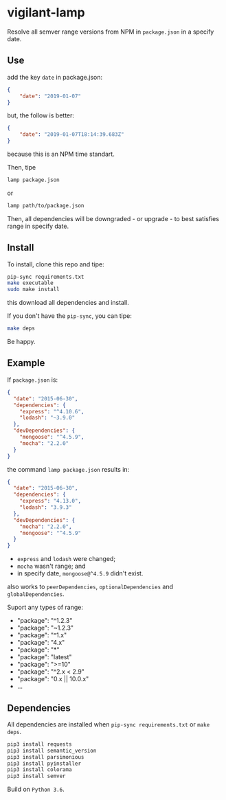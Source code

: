 # vigilant-lamp
Resolve all semver range versions from NPM in ```package.json``` in a specify date.

## Use

add the key ```date``` in package.json:

```json
{
	"date": "2019-01-07"
}
```

but, the follow is better:

```json
{
	"date": "2019-01-07T18:14:39.683Z"
}
```

because this is an NPM time standart.

Then, tipe

```bash
lamp package.json
```

or

```bash
lamp path/to/package.json
```

Then, all dependencies will be downgraded - or upgrade - to best satisfies range in specify date.

## Install

To install, clone this repo and tipe:

```bash
pip-sync requirements.txt
make executable
sudo make install
```

this download all dependencies and install.

If you don't have the `pip-sync`, you can tipe:

```bash
make deps
```

Be happy.

## Example

If ```package.json``` is:

```json
{
  "date": "2015-06-30",
  "dependencies": {
    "express": "^4.10.6",
    "lodash": "~3.9.0"
  },
  "devDependencies": {
    "mongoose": "^4.5.9",
    "mocha": "2.2.0"
  }
}
```

the command ```lamp package.json``` results in:

```json
{
  "date": "2015-06-30",
  "dependencies": {
    "express": "4.13.0",
    "lodash": "3.9.3"
  },
  "devDependencies": {
    "mocha": "2.2.0",
    "mongoose": "^4.5.9"
  }
}
```

 - ```express``` and ```lodash``` were changed;
 - ```mocha``` wasn't range; and
 - in specify date, ```mongoose@^4.5.9``` didn't exist.

also works to ```peerDependencies```, ```optionalDependencies``` and ```globalDependencies```.

Suport any types of range:
 - "package": "^1.2.3"
 - "package": "~1.2.3"
 - "package": "^1.x"
 - "package": "4.x"
 - "package": "\*"
 - "package": "latest"
 - "package": ">=10"
 - "package": "^2.x < 2.9"
 - "package": "0.x || 10.0.x"
 - ...

## Dependencies
All dependencies are installed when `pip-sync requirements.txt` or `make deps`.
```bash
pip3 install requests
pip3 install semantic_version
pip3 install parsimonious
pip3 install pyinstaller
pip3 install colorama
pip3 install semver
```

Build on ```Python 3.6```.